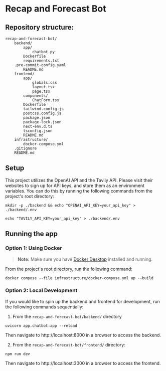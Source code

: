 # Recap and Forecast Bot

## Repository structure:

```
recap-and-forecast-bot/
    backend/
        app/
            chatbot.py
        Dockerfile
        requirements.txt
	.pre-commit-config.yaml
        README.md
    frontend/
        app/
            globals.css
            layout.tsx
            page.tsx
        components/
            ChatForm.tsx
        Dockerfile
        tailwind.config.js
        postcss.config.js
        package.json
        package-lock.json
        next-env.d.ts
        tsconfig.json
        README.md
    infrastructure/
        docker-compose.yml
    .gitignore
    README.md
```

## Setup

This project utilizes the OpenAI API and the Tavily API. Please visit their websites to sign up for API keys, and store them as an environment variables. You can do this by running the following commands from the project's root directory:
```
mkdir -p ./backend && echo "OPENAI_API_KEY=your_api_key" > ./backend/.env
```
```
echo "TAVILY_API_KEY=your_api_key" > ./backend/.env
```

## Running the app

### Option 1: Using Docker

> **Note:** Make sure you have [Docker Desktop](https://www.docker.com/products/docker-desktop/) installed and running.

From the project's root directory, run the following command:
```
docker compose --file infrastructure/docker-compose.yml up --build
```

### Option 2: Local Development

If you would like to spin up the backend and frontend for development, run the following commands sequentially:

1. From the `recap-and-forecast-bot/backend/` directory
```
uvicorn app.chatbot:app --reload
```
Then navigate to http://localhost:8000 in a browser to access the backend.

2. From the `recap-and-forecast-bot/frontend/` directory:
```
npm run dev
```
Then navigate to http://localhost:3000 in a browser to access the frontend.
